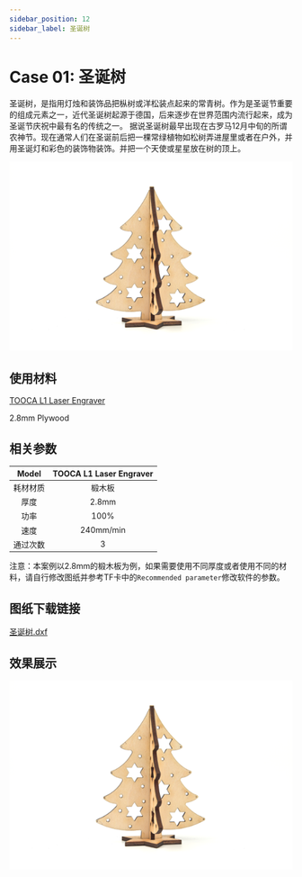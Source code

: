 ```yaml
---
sidebar_position: 12
sidebar_label: 圣诞树
---
```


# Case 01: 圣诞树



圣诞树，是指用灯烛和装饰品把枞树或洋松装点起来的常青树。作为是圣诞节重要的组成元素之一，近代圣诞树起源于德国，后来逐步在世界范围内流行起来，成为圣诞节庆祝中最有名的传统之一。
据说圣诞树最早出现在古罗马12月中旬的所谓农神节。现在通常人们在圣诞前后把一棵常绿植物如松树弄进屋里或者在户外，并用圣诞灯和彩色的装饰物装饰。并把一个天使或星星放在树的顶上。

![](./images/tooca-laser-1-case-01-01.png)


## 使用材料


[TOOCA L1 Laser Engraver](https://www.elecfreaks.com/elecfreaks-tooca-laser-1.html)

2.8mm Plywood


## 相关参数

|Model|TOOCA L1 Laser Engraver|
|:-------:|:-------:|
|耗材材质|椴木板|
|厚度|2.8mm|
|功率|100%|
|速度|240mm/min|
|通过次数|3|

注意：本案例以2.8mm的椴木板为例，如果需要使用不同厚度或者使用不同的材料，请自行修改图纸并参考TF卡中的`Recommended parameter`修改软件的参数。

## 图纸下载链接

[ 圣诞树.dxf](https://minhaskamal.github.io/DownGit/#/home?url=https://github.com/elecfreaks/learn-en/blob/master/tooca-laser-1/file/Cutting/christmas-tree-2/christmas-tree-2.dxf)

## 效果展示

![](./images/tooca-laser-1-case-01-01.png)

